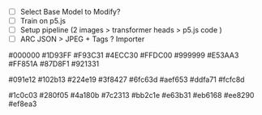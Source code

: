 - [ ] Select Base Model to Modify?
- [ ] Train on p5.js
- [ ] Setup pipeline (2 images > transformer heads > p5.js code )
- [ ] ARC JSON > JPEG + Tags ? Importer

#000000
#1D93FF
#F93C31
#4ECC30
#FFDC00
#999999
#E53AA3
#FF851A
#87D8F1
#921331


#091e12
#102b13
#224e19
#3f8427
#6fc63d
#aef653
#ddfa71
#fcfc8d

#1c0c03
#280f05
#4a180b
#7c2313
#bb2c1e
#e63b31
#eb6168
#ee8290
#ef8ea3

